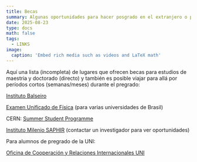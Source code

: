 ```yaml
---
title: Becas
summary: Algunas oportunidades para hacer posgrado en el extranjero o para viajar unos meses
date: 2025-08-23
type: docs
math: false
tags:
  - LINKS
image:
  caption: 'Embed rich media such as videos and LaTeX math'
---
```


Aquí una lista (incompleta) de lugares que ofrecen becas para estudios de maestria y doctorado (directo) y también es posible viajar para allá por períodos cortos (semanas/meses) durante el pregrado:

[Instituto Balseiro](https://www.ib.edu.ar/)

[Examen Unificado de Física](https://www1.fisica.org.br/~euf/index.php/pt/) (para varias universidades de Brasil)

CERN: [Summer Student Programme](https://careers.cern/summer)

[Instituto Milenio SAPHIR](https://www.institutosaphir.cl/) (contactar un investigador para ver oportunidades)


Para alumnos de pregrado de la UNI:

[Oficina de Cooperación y Relaciones Internacionales UNI](https://cooperacion-uni.blogspot.com/)
